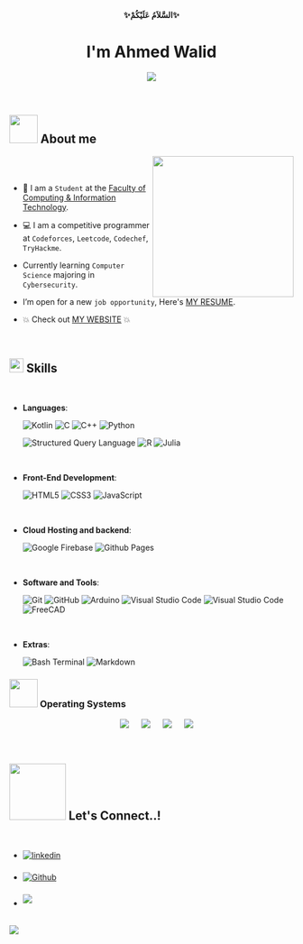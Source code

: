 
<div align='center'>
 <b>✨السَّلاَمُ عَلَيْكُمْ✨</b>
</div>
<h1 align="center"><b>I'm Ahmed Walid </b></h1>
<!--  -->
<p align="center">
  <a href="https://github.com/DenverCoder1/readme-typing-svg"><img src="https://readme-typing-svg.herokuapp.com?font=Dancing+Script&size=40&pause=1000&color=268AF7&center=true&vCenter=true&width=600&height=100&lines=A+Computer+Science+student;A+Mobile+Application+Developer;An+Active+Learner;An+Electronics+Enthusiast;A+CyberSecurity+Specialist"></a>
</p>


<br>

## <picture><img src = "https://github.com/ahmeddwalid/ahmeddwalid/blob/main/images/aboutMe.gif?raw=true" width = 50px></picture> About me

<picture> <img align="right" src="https://github.com/ahmeddwalid/ahmeddwalid/blob/main/images/notGaming.gif?raw=true" width = 250px></picture>

<br><br>

- :school: I am a `Student` at the [Faculty of Computing & Information Technology](https://aast.edu/en/colleges/ccit/alex).

- :computer: I am a competitive programmer at `Codeforces`, `Leetcode`, `Codechef`, `TryHackme`.

- Currently learning `Computer Science` majoring in `Cybersecurity`.

- I’m open for a new `job opportunity`, Here's  [MY RESUME](https://rxresu.me/ahmedwalid.c3301/android-native-application-developer).
- :boom: Check out  [MY WEBSITE](https://github.com/ahmeddwalid/portfolioWebsite) :boom:
<br>


## <img src="https://media2.giphy.com/media/QssGEmpkyEOhBCb7e1/giphy.gif?cid=ecf05e47a0n3gi1bfqntqmob8g9aid1oyj2wr3ds3mg700bl&rid=giphy.gif" width ="25"><b> Skills</b>
<br>

<p align="center">

- **Languages**:
  
    ![Kotlin](https://img.shields.io/badge/Kotlin-7F52FF?style=for-the-badge&logo=Kotlin&logoColor=white)
    ![C](https://img.shields.io/badge/C%20-%232370ED.svg?style=for-the-badge&logo=c&logoColor=white)
    ![C++](https://img.shields.io/badge/C++%20-%2300599C.svg?style=for-the-badge&logo=c%2B%2B&logoColor=white)
    ![Python](https://img.shields.io/badge/Python%20-%2314354C.svg?style=for-the-badge&logo=python&logoColor=white)
    
    ![Structured Query Language](https://img.shields.io/badge/-SQL-000?style=for-the-badge&logo=MySQL&logoColor=4479A1)
    ![R](https://img.shields.io/badge/R%20-%23276DC3.svg?style=for-the-badge&logo=r&logoColor=white)
    ![Julia](https://img.shields.io/badge/Julia%20-%23EC5B2B.svg?style=for-the-badge&logo=julia&logoColor=white)


<br>   
    
- **Front-End Development**:

   ![HTML5](https://img.shields.io/badge/HTML5%20-%23E34F26.svg?style=for-the-badge&logo=html5&logoColor=white)
   ![CSS3](https://img.shields.io/badge/CSS%20-%231572B6.svg?style=for-the-badge&logo=css3&logoColor=white)
   ![JavaScript](https://img.shields.io/badge/JavaScript%20-%23F7DF1E.svg?style=for-the-badge&logo=javascript&logoColor=black)

<br>

- **Cloud Hosting and backend**:

    ![Google Firebase](https://img.shields.io/badge/firebase-ffca28?style=for-the-badge&logo=firebase&logoColor=black)
    ![Github Pages](https://img.shields.io/badge/GitHub%20Pages-%23327FC7.svg?style=for-the-badge&logo=github&logoColor=white)
    
<br>

- **Software and Tools**:

    ![Git](https://img.shields.io/badge/git-%23F05033.svg?style=for-the-badge&logo=git&logoColor=white)
    ![GitHub](https://img.shields.io/badge/github-%23121011.svg?style=for-the-badge&logo=github&logoColor=white)
    ![Arduino](https://img.shields.io/badge/Arduino-00878F?logo=arduino&logoColor=fff&style=for-the-badge )
    ![Visual Studio Code](https://img.shields.io/badge/Android%20Studio-3DDC84?style=for-the-badge&logo=AndroidStudio&logoColor=white)
    ![Visual Studio Code](https://img.shields.io/badge/Visual%20Studio%20Code-0078d7.svg?style=for-the-badge&logo=visual-studio-code&logoColor=white)
    ![FreeCAD](https://img.shields.io/badge/FreeCAD%20-%230A6B1E.svg?style=for-the-badge&logo=freecad&logoColor=white)
   
   

<br>

- **Extras**:

    ![Bash Terminal](https://img.shields.io/badge/Terminal-%23054020?style=for-the-badge&logo=gnu-bash&logoColor=white)
    ![Markdown](https://img.shields.io/badge/markdown-%23000000.svg?style=for-the-badge&logo=markdown&logoColor=white)   


</p>

 ### <picture> <img src = "https://github.com/ahmeddwalid/ahmeddwalid/blob/main/images/superOS.gif?raw=true" width = 50px>  </picture> Operating Systems
 
<p align="center">
  &emsp;
    <a href="#"><img src="https://img.shields.io/badge/Linux-FCC624?style=for-the-badge&logo=linux&logoColor=black"></a>
  &emsp;
    <a href="#"><img src="https://img.shields.io/badge/Windows-0078D6?style=for-the-badge&logo=windows&logoColor=white"></a>
  &emsp;
    <a href="#"><img src="https://shields.io/badge/MacOS--9cf?logo=Apple&style=for-the-badge" /></a>
  &emsp;
    <a href="#"><img src="https://img.shields.io/static/v1?style=for-the-badge&message=FreeBSD&color=AB2B28&logo=FreeBSD&logoColor=FFFFFF&label=" /></a>
</p>

<br> 

## <img src="https://github.com/ahmeddwalid/ahmeddwalid/blob/main/images/connectWithMe.gif?raw=true" width="100px"><b> Let's Connect..!</b>
<br>
<div align='left'>

<ul>

<li>
<a href="https://linkedin.com/in/ahmeddwalid" target="_blank">
<img src="https://img.shields.io/badge/linkedin:  ahmeddwalid-%2300acee.svg?color=405DE6&style=for-the-badge&logo=linkedin&logoColor=white" alt=linkedin style="margin-bottom: 5px;"/>
</a>
</li>

<br>

<li>
<a href="https://github.com/ahmeddwalid" target="_blank">
<img src="https://img.shields.io/badge/Github:  ahmeddwalid-%2300acee.svg?color=222222&style=for-the-badge&logo=github&logoColor=white" alt=Github style="margin-bottom: 5px;"/>
</a>
</li>

<br>

<li>
<a href="mailto:ahmedwalid.c3301@gmail.com" target="_blank">
<img src="https://img.shields.io/badge/gmail:  ahmedwalid-%23EA4335.svg?style=for-the-badge&logo=gmail&logoColor=white" t=mail style="margin-bottom: 5px;" />
</a>
</li>
	
</ul>
</div>

<br>
<img src="https://user-images.githubusercontent.com/73097560/115834477-dbab4500-a447-11eb-908a-139a6edaec5c.gif">
<br>

<br>

